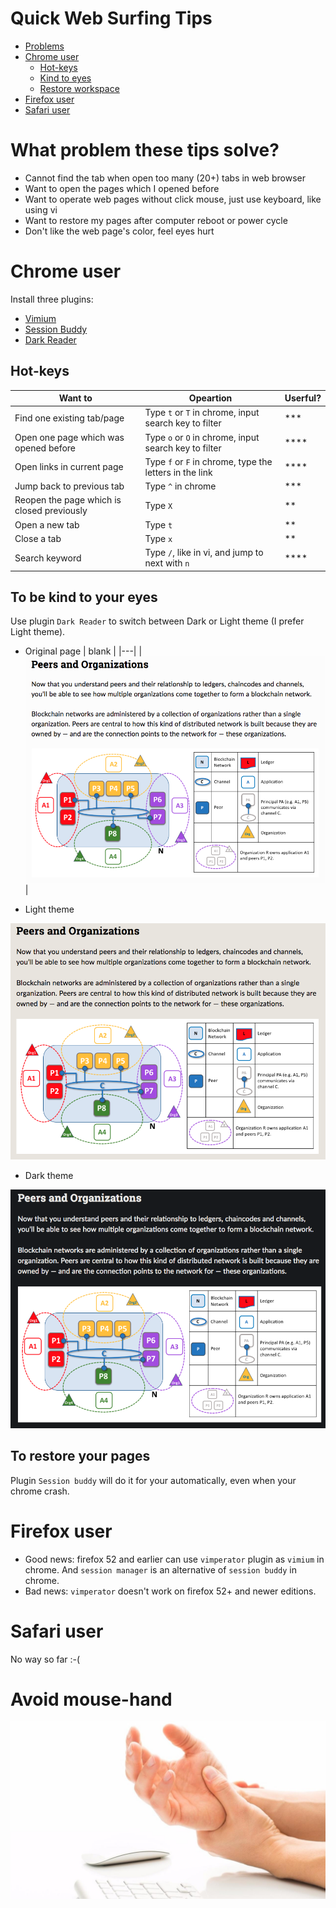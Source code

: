 # Quick Web Surfing Tips

<!--ts-->
   * [Problems](#what-problem-these-tips-solve)
   * [Chrome user](#chrome-user)
      * [Hot-keys](#hot-keys)
      * [Kind to eyes](#to-be-kind-to-your-eyes)
      * [Restore workspace](#to-restore-your-pages)
   * [Firefox user](#firefox-user)
   * [Safari user](#safari-user)
<!--te-->

# What problem these tips solve?

- Cannot find the tab when open too many (20+) tabs in web browser
- Want to open the pages which I opened before
- Want to operate web pages without click mouse, just use keyboard, like using vi
- Want to restore my pages after computer reboot or power cycle
- Don't like the web page's color, feel eyes hurt

# Chrome user

Install three plugins:
- [Vimium](https://chrome.google.com/webstore/detail/vimium/dbepggeogbaibhgnhhndojpepiihcmeb?hl=en)
- [Session Buddy](https://chrome.google.com/webstore/detail/session-buddy/edacconmaakjimmfgnblocblbcdcpbko?hl=en)
- [Dark Reader](https://chrome.google.com/webstore/detail/dark-reader/eimadpbcbfnmbkopoojfekhnkhdbieeh?hl=en)

## Hot-keys
|Want to | Opeartion | Userful? |
|---|---|---|
|Find one existing tab/page | Type `t` or `T` in chrome, input search key to filter | *** |
|Open one page which was opened before | Type `o` or `O` in chrome, input search key to filter |****|
|Open links in current page | Type `f` or `F` in chrome, type the letters in the link |****|
|Jump back to previous tab | Type `^` in chrome | *** |
|Reopen the page which is closed previously | Type `X` | ** |
|Open a new tab | Type `t` | ** |
|Close a tab | Type `x` | ** |
|Search keyword | Type `/`, like in vi, and jump to next with `n`| **** |

## To be kind to your eyes

Use plugin `Dark Reader` to switch between Dark or Light theme (I prefer Light theme).

- Original page
| blank |
|---|
|![blank](./img/blank.png)|

- Light theme

![light](./img/light.png)

- Dark theme

![dark](./img/dark.png)


## To restore your pages

Plugin `Session buddy` will do it for your automatically, even when your chrome crash.

# Firefox user
- Good news: firefox 52 and earlier can use `vimperator` plugin as `vimium` in chrome. And `session manager` is an alternative of `session buddy` in chrome.
- Bad news: `vimperator` doesn't work on firefox 52+ and newer editions.

# Safari user

No way so far :-(

# Avoid mouse-hand

![mouse-hand](./img/mouse-hand.jpg)
